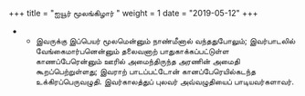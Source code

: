 ﻿+++
title = "ஐயூர் மூலங்கிழார்  "
weight = 1
date = "2019-05-12"
+++


- - இவருக்கு இப்பெயர் மூலமென்னும் நாண்மீனால் வந்ததுபோலும்; இவர்பாடலில் வேங்கைமார்பனென்னும் தலைவனாற் பாதுகாக்கப்பட்டுள்ள காணப்பேரென்னும் ஊரில் அமைந்திருந்த அரணின் அமைதி கூறப்பெற்றுள்ளது; இவராற் பாடப்பட்டோன் கானப்பேரெயில்கடந்த உக்கிரப்பெருவழுதி. இவர்காலத்துப் புலவர் அவ்வழுதியைப் பாடியவர்களாவர். 
